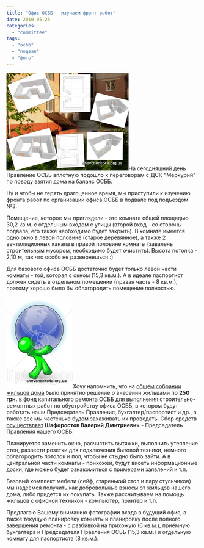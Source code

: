 ```yaml
---
title: "Офис ОСББ - изучаем фронт работ"
date: 2010-05-25
categories: 
  - "committee"
tags: 
  - "осбб"
  - "подвал"
  - "фото"
---
```


![Планируем офис ОСББ](/wp-content/uploads/2010/05/office-osbb-plans.jpg "Планируем офис ОСББ")На сегодняшний день Правление ОСББ вплотную подошло к переговорам с ДСК "Меркурий" по поводу взятия дома на баланс ОСББ.

Ну и чтобы не терять драгоценное время, мы приступили к изучению фронта работ по организации офиса ОСББ в подвале под подъездом №3.

Помещение, которое мы приглядели - это комната общей площадью 30,2 кв.м. с отдельным входом с улицы (второй вход - со стороны подвала, его также необходимо будет закрыть). В комнате имеется одно окно в левой половине (старое деревянное), а также 2 вентиляционных канала в правой половине комнаты (завалены строительным мусором, необходимо будет очистить). Высота потолка - 2,10 м, так что особо не развернешься :)

Для базового офиса ОСББ достаточно будет только левой части комнаты - <!--more-->той, которая с окном (15,3 кв.м.). А в идеале паспортист должен сидеть в отдельном помещении (правая часть - 8 кв.м.), поэтому хорошо было бы облагородить помещение полностью.

![Помощь жильцов дома](/wp-content/uploads/2010/05/help.jpg "Помощь жильцов дома")Хочу напомнить, что на [общем собрании жильцов дома](http://shevchenko4a.brovary.org/osbb-shevchenko-4-a-byt/) было принятно решение о внесении жильцами по **250 грн.** в фонд капитального ремонта ОСББ для выполнения строительно-ремонтных работ по обустройству офиса ОСББ, в котором будут работать наши Председатель Правления, бухгалтер/паспортист и др., а также все мы частенько будем захаживать их проведать. Сбор средств [осуществляет](http://shevchenko4a.brovary.org/osbb-nashy-pervie-shagi/) **Шафоростов Валерий Дмитриевич** - Председатель Правления нашего ОСББ.

Планируется заменить окно, расчистить вытяжки, выполнить утепление стен, развести розетки для подключения бытовой техники, немного облагородить потолок и пол, чтобы не стыдно было зайти. А в центральной части комнаты - прихожей, будут висеть информационные доски, где можно будет ознакомиться с примерами заявлений и т.п.

Базовый комплект мебели (сейф, старенький стол и пару стульчиков) мы надеемся получить как добровольные взносы от жильцов нашего дома, либо придется их покупать. Также рассчитываем на помощь жильцов с офисной техникой - компьютер, принтер и т.п.

Предлагаю Вашему вниманию фотографии входа в будущий офис, а также текущую планировку комнаты и планировку после полного завершения ремонта - с разбивкой на прихожую (6 кв.м.), приёмную бухгалтера и Председателя Правления ОСББ (15,3 кв.м.) и отдельную комнату для паспортиста (8 кв.м.).

<script type="text/javascript">$(document).ready(function() { $("#containerOfficeOSBB").pwi({ username: 'shevchenko4a.brovary.org', mode: 'album', album: 'OfficeOsbbPlans', thumbSize: 144, showAlbumDescription: false, showPhotoDate: false }) });</script>
